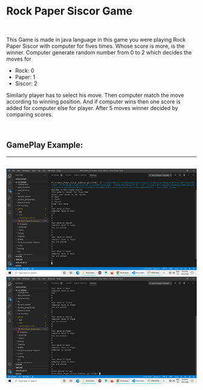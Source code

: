 <h1> <b> Rock Paper Siscor Game </b></h1><br>

<p>This Game is made in java language in this game you were playing Rock Paper Siscor with computer for fives times. Whose score is more, is the winner. Computer generate random
number from 0 to 2 which decides the moves for</p>
<ul><li>Rock: 0</li> <li>Paper: 1</li><li> Siscor: 2</li></ul> 

<p>Similarly player has to select his move. Then computer match the move according to winning position.
And if computer wins then one score is added for computer else for player. After 5 moves winner decided by comparing scores.</p>
<br>
<h2>GamePlay Example:</h2><hr>
<br>
<img src="Screenshot (36).png" /><br>
<img src="Screenshot (37).png" />

